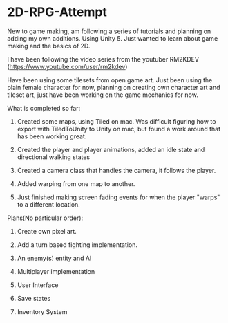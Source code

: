 # 2D-RPG-Attempt
New to game making, am following a series of tutorials and planning on adding my own additions. Using Unity 5. Just wanted
to learn about game making and the basics of 2D. 

I have been following the video series from the youtuber RM2KDEV (https://www.youtube.com/user/rm2kdev)

Have been using some tilesets from open game art. Just been using the plain female character for now, planning on creating own
character art and tileset art, just have been working on the game mechanics for now.

What is completed so far:

1. Created some maps, using Tiled on mac. Was difficult figuring how to export with TiledToUnity to Unity on mac, but found a work around that has been working great.

2. Created the player and player animations, added an idle state and directional walking states

3. Created a camera class that handles the camera, it follows the player.

4. Added warping from one map to another.

5. Just finished making screen fading events for when the player "warps" to a different location.

Plans(No particular order):

1. Create own pixel art.

2. Add a turn based fighting implementation.

3. An enemy(s) entity and AI

4. Multiplayer implementation

5. User Interface

6. Save states

7. Inventory System
